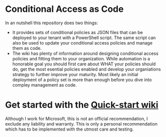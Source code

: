 # Conditional Access as Code

In an nutshell this repository does two things:
* It provides sets of conditional policies as JSON files that can be deployed to your tenant with a PowerShell script. The same script can also be used to update your conditional access policies and manage them as code.
* The wiki has plenty of information around designing conditional access policies and fitting them to your organization. While automation is a honorable goal you should first care about WHAT your policies should do, get the most esential policies enabled and develop your organiations strategy to further improve your maturity. Most likely an initial deployment of a policy set is more than enough before you dive into compley management as code.

# Get started with the [Quick-start wiki](https://github.com/AlexFilipin/ConditionalAccess/wiki#quick-start)

Although I work for Microsoft, this is not an official recommendation, I exclude any liability and warranty. This is only a personal recommendation which has to be implemented with the utmost care and testing.
